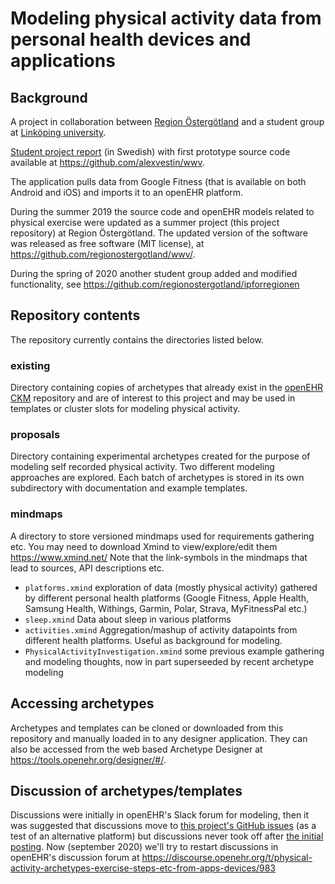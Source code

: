 # Modeling physical activity data from personal health devices and applications

<!-- TODO intro -->

## Background
A project in collaboration between [Region Östergötland][1] and a student group
at [Linköping university][2].

[Student project report][3] (in Swedish) with first prototype source code
available at https://github.com/alexvestin/wwv.

The application pulls data from Google Fitness (that is available on both
Android and iOS) and imports it to an openEHR platform. 

During the summer 2019 the source
code and openEHR models related to physical exercise 
were updated as a summer project (this project repository)
at Region Östergötland. The updated version of the software 
was released as free software (MIT license),
at https://github.com/regionostergotland/wwv/.

During the spring of 2020 another student group added and
modified functionality, see
https://github.com/regionostergotland/ipforregionen

[1]: https://www.regionostergotland.se/
[2]: https://liu.se/ 
[3]: http://urn.kb.se/resolve?urn=urn%3Anbn%3Ase%3Aliu%3Adiva-157977

## Repository contents
The repository currently contains the directories listed below.

### existing
Directory containing copies of archetypes that already exist in the [openEHR CKM](https://ckm.openehr.org/ckm/) repository and
are of interest to this project and may be used in templates or cluster slots
for modeling physical activity.

### proposals
Directory containing experimental archetypes created for the purpose of
modeling self recorded physical activity. Two different modeling approaches
are explored. Each batch of archetypes is stored in
its own subdirectory with documentation and example templates.

### mindmaps
A directory to store versioned mindmaps used for requirements gathering etc.
You may need to download Xmind to view/explore/edit them https://www.xmind.net/
Note that the link-symbols in the mindmaps that lead to sources, API
descriptions etc.

 * `platforms.xmind`
   exploration of data (mostly physical activity) gathered by different
   personal health platforms (Google Fitness, Apple Health, Samsung Health,
   Withings, Garmin, Polar, Strava, MyFitnessPal etc.)
 * `sleep.xmind`
   Data about sleep in various platforms
 * `activities.xmind`
   Aggregation/mashup of activity datapoints from different health platforms.
   Useful as background for modeling.
 * `PhysicalActivityInvestigation.xmind`
   some previous example gathering and modeling thoughts, now in part
   superseeded by recent archetype modeling

## Accessing archetypes

Archetypes and templates can be cloned or downloaded from this repository and
manually loaded in to any designer application. They can also be accessed from
the web based Archetype Designer at https://tools.openehr.org/designer/#/.

## Discussion of archetypes/templates
Discussions were initially in openEHR's Slack forum for modeling, then it was
suggested that discussions move to [this project's GitHub issues][4] (as a test 
of an alternative platform) but discussions never took off after [the initial posting][5].
Now (september 2020) we'll try to restart discussions in openEHR's discussion forum at 
https://discourse.openehr.org/t/physical-activity-archetypes-exercise-steps-etc-from-apps-devices/983

[4]: https://github.com/regionostergotland/Physical_activity/issues
[5]: https://github.com/regionostergotland/Physical_activity/issues/1
